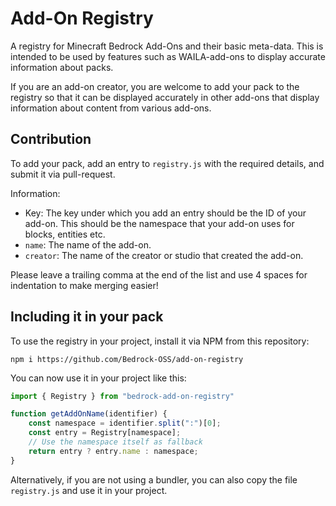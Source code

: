 # Add-On Registry
A registry for Minecraft Bedrock Add-Ons and their basic meta-data. This is intended to be used by features such as WAILA-add-ons to display accurate information about packs.

If you are an add-on creator, you are welcome to add your pack to the registry so that it can be displayed accurately in other add-ons that display information about content from various add-ons.


## Contribution
To add your pack, add an entry to `registry.js` with the required details, and submit it via pull-request.

Information:
* Key: The key under which you add an entry should be the ID of your add-on. This should be the namespace that your add-on uses for blocks, entities etc.
* `name`: The name of the add-on.
* `creator`: The name of the creator or studio that created the add-on.

Please leave a trailing comma at the end of the list and use 4 spaces for indentation to make merging easier!


## Including it in your pack
To use the registry in your project, install it via NPM from this repository:
```
npm i https://github.com/Bedrock-OSS/add-on-registry
```

You can now use it in your project like this:
```javascript
import { Registry } from "bedrock-add-on-registry"

function getAddOnName(identifier) {
    const namespace = identifier.split(":")[0];
    const entry = Registry[namespace];
    // Use the namespace itself as fallback
    return entry ? entry.name : namespace;
}
```

Alternatively, if you are not using a bundler, you can also copy the file `registry.js` and use it in your project.
